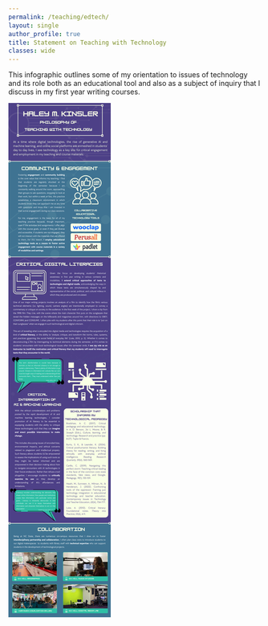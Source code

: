 ```yaml
---
permalink: /teaching/edtech/
layout: single
author_profile: true
title: Statement on Teaching with Technology
classes: wide
---
```

This infographic outlines some of my orientation to issues of technology and its role both as an educational tool and also as a subject of inquiry that I discuss in my first year writing courses.

![Teaching with Technology Infographic](/assets/infographics/teaching_w_technology.png)